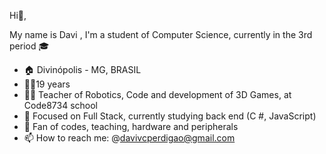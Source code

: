 Hi👋,

My name is Davi , I'm a student of Computer Science, currently in the 3rd period 🎓 

- 🏠 Divinópolis - MG, BRASIL
- 👱‍♂️19 years
- 👨‍🏫 Teacher of Robotics, Code and development of 3D Games, at Code8734 school
- 🎯 Focused on Full Stack, currently studying back end (C #, JavaScript)
- 📄 Fan of codes, teaching, hardware and peripherals
- 📫 How to reach me: @davivcperdigao@gmail.com

